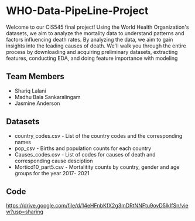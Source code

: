 # WHO-Data-PipeLine-Project
Welcome to our CIS545 final project! Using the World Health Organization's datasets, we aim to analyze the mortality data to understand patterns and factors influencing death rates. By analyzing the data, we aim to gain insights into the leading causes of death. We'll walk you through the entire process by downloading and acquiring preliminary datasets, extracting features, conducting EDA, and doing feature importance with modeling

## Team Members
* Shariq Lalani
* Madhu Bala Sankaralingam
* Jasmine Anderson

## Datasets
* country_codes.csv - List of the country codes and the corresponding names
* pop_csv - Births and population counts for each country
* Causes_codes.csv - List of codes for causes of death and corresponding cause desciption
* Morticd10_part5.csv - Mortalitity counts by country, gender and age groups for the year 2017- 2021

## Code
https://drive.google.com/file/d/14eHFnbKfX2g3mDRtNNFtu9ovD5lkIfSn/view?usp=sharing

